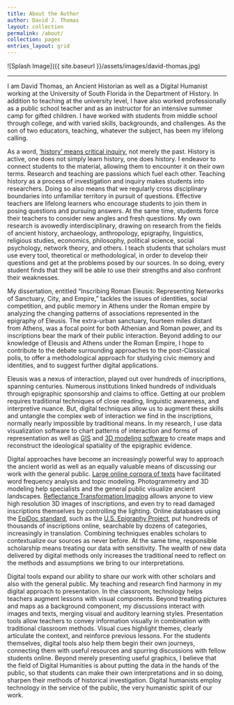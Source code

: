 ```yaml
---
title: About the Author
author: David J. Thomas
layout: collection
permalink: /about/
collection: pages
entries_layout: grid
---
```


![Splash Image]({{ site.baseurl }}/assets/images/david-thomas.jpg)

---

I am David Thomas, an Ancient Historian as well as a Digital Humanist working at the University of South Florida in the Department of History. In addition to teaching at the university level, I have also worked professionally as a public school teacher and as an instructor for an intensive summer camp for gifted children. I have worked with students from middle school through college, and with varied skills, backgrounds, and challenges. As the son of two educators, teaching, whatever the subject, has been my lifelong calling.

As a word, [‘history’ means critical inquiry](https://time.com/4824551/history-word-origins/), not merely the past. History is active, one does not simply learn history, one does history. I endeavor to connect students to the material, allowing them to encounter it on their own terms. Research and teaching are passions which fuel each other. Teaching history as a process of investigation and inquiry makes students into researchers. Doing so also means that we regularly cross disciplinary boundaries into unfamiliar territory in pursuit of questions. Effective teachers are lifelong learners who encourage students to join them in posing questions and pursuing answers. At the same time, students force their teachers to consider new angles and fresh questions. My own research is avowedly interdisciplinary, drawing on research from the fields of ancient history, archaeology, anthropology, epigraphy, linguistics, religious studies, economics, philosophy, political science, social psychology, network theory, and others. I teach students that scholars must use every tool, theoretical or methodological, in order to develop their questions and get at the problems posed by our sources. In so doing, every student finds that they will be able to use their strengths and also confront their weaknesses.

My dissertation, entitled “Inscribing Roman Eleusis: Representing Networks of Sanctuary, City, and Empire,” tackles the issues of identities, social competition, and public memory in Athens under the Roman empire by analyzing the changing patterns of associations represented in the epigraphy of Eleusis. The extra-urban sanctuary, fourteen miles distant from Athens, was a focal point for both Athenian and Roman power, and its inscriptions bear the mark of their public interaction. Beyond adding to our knowledge of Eleusis and Athens under the Roman Empire, I hope to contribute to the debate surrounding approaches to the post-Classical polis, to offer a methodological approach for studying civic memory and identities, and to suggest further digital applications.

Eleusis was a nexus of interaction, played out over hundreds of inscriptions, spanning centuries. Numerous institutions linked hundreds of individuals through epigraphic sponsorship and claims to office. Getting at our problem requires traditional techniques of close reading, linguistic awareness, and interpretive nuance. But, digital techniques allow us to augment these skills and untangle the complex web of interaction we find in the inscriptions, normally nearly impossible by traditional means. In my research, I use data visualization software to chart patterns of interaction and forms of representation as well as [GIS](https://qgis.org/en/site/) and [3D modeling software](https://www.blender.org/) to create maps and reconstruct the ideological spatiality of the epigraphic evidence.

Digital approaches have become an increasingly powerful way to approach the ancient world as well as an equally valuable means of discussing our work with the general public. [Large online corpora of texts](https://eebo.chadwyck.com/home) have facilitated word frequency analysis and topic modeling. Photogrammetry and 3D modeling help specialists and the general public visualize ancient landscapes. [Reflectance Transformation Imaging](http://culturalheritageimaging.org/Technologies/RTI/) allows anyone to view high resolution 3D images of inscriptions, and even try to read damaged inscriptions themselves by controlling the lighting. Online databases using the [EpiDoc standard](https://en.wikipedia.org/wiki/EpiDoc), such as the [U.S. Epigraphy Project](https://usepigraphy.brown.edu/projects/usep/collections/), put hundreds of thousands of inscriptions online, searchable by dozens of categories, increasingly in translation. Combining techniques enables scholars to contextualize our sources as never before. At the same time, responsible scholarship means treating our data with sensitivity. The wealth of new data delivered by digital methods only increases the traditional need to reflect on the methods and assumptions we bring to our interpretations.

Digital tools expand our ability to share our work with other scholars and also with the general public. My teaching and research find harmony in my digital approach to presentation. In the classroom, technology helps teachers augment lessons with visual components. Beyond treating pictures and maps as a background component, my discussions interact with images and texts, merging visual and auditory learning styles. Presentation tools allow teachers to convey information visually in combination with traditional classroom methods. Visual cues highlight themes, clearly articulate the context, and reinforce previous lessons. For the students themselves, digital tools also help them begin their own journeys, connecting them with useful resources and spurring discussions with fellow students online. Beyond merely presenting useful graphics, I believe that the field of Digital Humanities is about putting the data in the hands of the public, so that students can make their own interpretations and in so doing, sharpen their methods of historical investigation. Digital humanists employ technology in the service of the public, the very humanistic spirit of our work.
